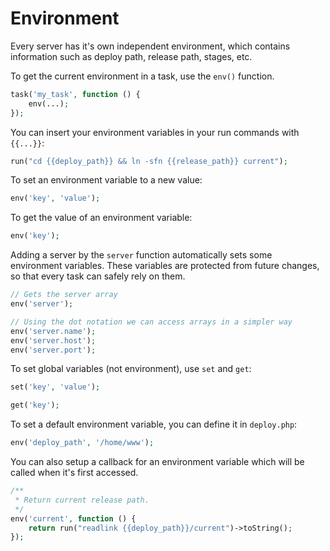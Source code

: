 # Environment

Every server has it's own independent environment, which contains information
such as deploy path, release path, stages, etc.

To get the current environment in a task, use the `env()` function.

~~~ php
task('my_task', function () {
    env(...);
});
~~~

You can insert your environment variables in your run commands with `{{...}}`:

~~~ php
run("cd {{deploy_path}} && ln -sfn {{release_path}} current");
~~~

To set an environment variable to a new value:

~~~ php
env('key', 'value');
~~~

To get the value of an environment variable:

~~~ php
env('key');
~~~

Adding a server by the `server` function automatically sets some environment
variables. These variables are protected from future changes, so that every
task can safely rely on them.

~~~ php
// Gets the server array
env('server');

// Using the dot notation we can access arrays in a simpler way
env('server.name');
env('server.host');
env('server.port');
~~~

To set global variables (not environment), use `set` and `get`:

~~~ php
set('key', 'value');

get('key');
~~~

To set a default environment variable, you can define it in `deploy.php`:

~~~ php
env('deploy_path', '/home/www');
~~~

You can also setup a callback for an environment variable which will be called
when it's first accessed.

~~~ php
/**
 * Return current release path.
 */
env('current', function () {
    return run("readlink {{deploy_path}}/current")->toString();
});
~~~
